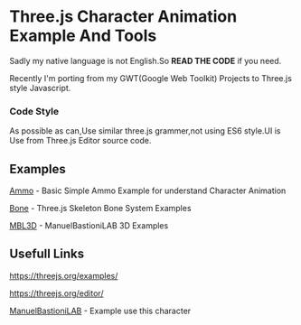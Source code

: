Three.js Character Animation Example And Tools
===
Sadly my native language is not English.So **READ THE CODE** if you need.

Recently I'm porting from my GWT(Google Web Toolkit) Projects to Three.js style Javascript.
### Code Style
As possible as can,Use similar three.js grammer,not using ES6 style.UI is Use from Three.js Editor source code.
## Examples
[Ammo](https://akjava.github.io/ThreeCharacterExamples/WebContent/examples/ammo/) - Basic Simple Ammo Example for understand Character Animation

[Bone](https://akjava.github.io/ThreeCharacterExamples/WebContent/examples/bone/) - Three.js Skeleton Bone System Examples

[MBL3D](https://akjava.github.io/ThreeCharacterExamples/WebContent/examples/mbl3d/) - ManuelBastioniLAB 3D Examples
## Usefull Links

https://threejs.org/examples/

https://threejs.org/editor/

[ManuelBastioniLAB](http://www.manuelbastioni.com/) - Example use this character
